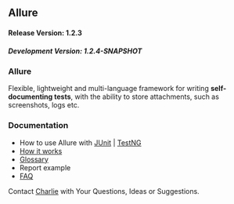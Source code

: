 [how-it-works]: https://github.com/allure-framework/allure-core/blob/master/docs/how-it-works.md
[glossary]: https://github.com/allure-framework/allure-core/blob/master/docs/dictionary.md
[changelog]: #
[charlie-man]: mailto:charlie@yandex-team.ru
[faq]: https://github.com/allure-framework/allure-core/blob/master/docs/FAQ.md
[junit-usage]: https://github.com/allure-framework/allure-core/blob/master/allure-junit/README.md
[testng-usage]: https://github.com/allure-framework/allure-core/blob/master/allure-testng/README.md

## Allure

#### Release Version: 1.2.3

##### Development Version: 1.2.4-SNAPSHOT

### Allure

Flexible, lightweight and multi-language framework for writing **self-documenting tests**, with the ability to
store attachments, such as screenshots, logs etc.

### Documentation

* How to use Allure with [JUnit][junit-usage] | [TestNG][testng-usage]
* [How it works][how-it-works]
* [Glossary][glossary]
* Report example
* [FAQ][faq]

Contact [Charlie][charlie-man] with Your Questions, Ideas or Suggestions.
